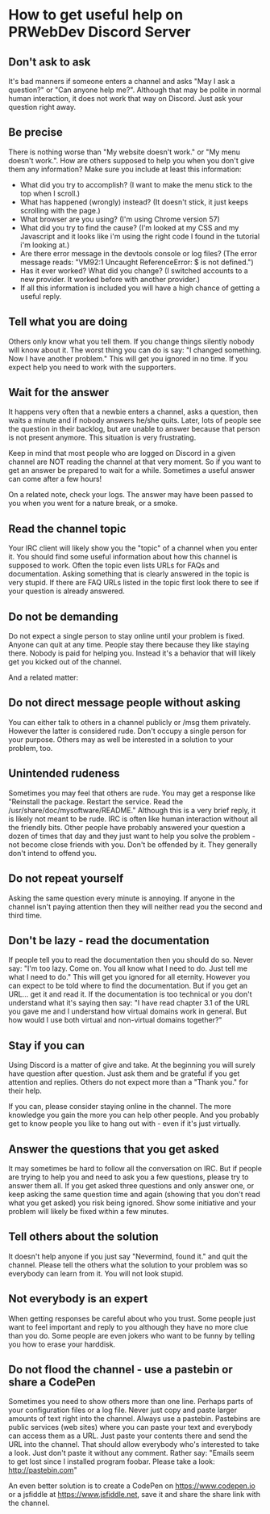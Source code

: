 # How to get useful help on PRWebDev Discord Server

## Don't ask to ask
It's bad manners if someone enters a channel and asks "May I ask a question?" or "Can anyone help me?". Although that may be polite in normal human interaction, it does not work that way on Discord. Just ask your question right away.


## Be precise
There is nothing worse than "My website doesn't work." or "My menu doesn't work.". How are others supposed to help you when you don't give them any information? Make sure you include at least this information:

- What did you try to accomplish? (I want to make the menu stick to the top when I scroll.)
- What has happened (wrongly) instead? (It doesn't stick, it just keeps scrolling with the page.)
- What browser are you using? (I'm using Chrome version 57)
- What did you try to find the cause? (I'm looked at my CSS and my Javascript and it looks like i'm using the right code I found in the tutorial i'm looking at.)
- Are there error message in the devtools console or log files? (The error message reads: "VM92:1 Uncaught ReferenceError: $ is not defined.")
- Has it ever worked? What did you change? (I switched accounts to a new provider. It worked before with another provider.)
- If all this information is included you will have a high chance of getting a useful reply.


## Tell what you are doing
Others only know what you tell them. If you change things silently nobody will know about it. The worst thing you can do is say: "I changed something. Now I have another problem." This will get you ignored in no time. If you expect help you need to work with the supporters.


## Wait for the answer
It happens very often that a newbie enters a channel, asks a question, then waits a minute and if nobody answers he/she quits. Later, lots of people see the question in their backlog, but are unable to answer because that person is not present anymore. This situation is very frustrating.

Keep in mind that most people who are logged on Discord in a given channel are NOT reading the channel at that very moment. So if you want to get an answer be prepared to wait for a while. Sometimes a useful answer can come after a few hours!

On a related note, check your logs. The answer may have been passed to you when you went for a nature break, or a smoke.


## Read the channel topic
Your IRC client will likely show you the "topic" of a channel when you enter it. You should find some useful information about how this channel is supposed to work. Often the topic even lists URLs for FAQs and documentation. Asking something that is clearly answered in the topic is very stupid. If there are FAQ URLs listed in the topic first look there to see if your question is already answered.


## Do not be demanding
Do not expect a single person to stay online until your problem is fixed. Anyone can quit at any time. People stay there because they like staying there. Nobody is paid for helping you. Instead it's a behavior that will likely get you kicked out of the channel.

And a related matter:


## Do not direct message people without asking
You can either talk to others in a channel publicly or /msg them privately. However the latter is considered rude. Don't occupy a single person for your purpose. Others may as well be interested in a solution to your problem, too.


## Unintended rudeness
Sometimes you may feel that others are rude. You may get a response like "Reinstall the package. Restart the service. Read the /usr/share/doc/mysoftware/README." Although this is a very brief reply, it is likely not meant to be rude. IRC is often like human interaction without all the friendly bits. Other people have probably answered your question a dozen of times that day and they just want to help you solve the problem - not become close friends with you. Don't be offended by it. They generally don't intend to offend you.


## Do not repeat yourself
Asking the same question every minute is annoying. If anyone in the channel isn't paying attention then they will neither read you the second and third time. 


## Don't be lazy - read the documentation
If people tell you to read the documentation then you should do so. Never say: "I'm too lazy. Come on. You all know what I need to do. Just tell me what I need to do." This will get you ignored for all eternity. However you can expect to be told where to find the documentation. But if you get an URL... get it and read it. If the documentation is too technical or you don't understand what it's saying then say: "I have read chapter 3.1 of the URL you gave me and I understand how virtual domains work in general. But how would I use both virtual and non-virtual domains together?"


## Stay if you can
Using Discord is a matter of give and take. At the beginning you will surely have question after question. Just ask them and be grateful if you get attention and replies. Others do not expect more than a "Thank you." for their help.

If you can, please consider staying online in the channel. The more knowledge you gain the more you can help other people. And you probably get to know people you like to hang out with - even if it's just virtually.


## Answer the questions that you get asked
It may sometimes be hard to follow all the conversation on IRC. But if people are trying to help you and need to ask you a few questions, please try to answer them all. If you get asked three questions and only answer one, or keep asking the same question time and again (showing that you don't read what you get asked) you risk being ignored. Show some initiative and your problem will likely be fixed within a few minutes.


## Tell others about the solution
It doesn't help anyone if you just say "Nevermind, found it." and quit the channel. Please tell the others what the solution to your problem was so everybody can learn from it. You will not look stupid.


## Not everybody is an expert
When getting responses be careful about who you trust. Some people just want to feel important and reply to you although they have no more clue than you do. Some people are even jokers who want to be funny by telling you how to erase your harddisk.


## Do not flood the channel - use a pastebin or share a CodePen
Sometimes you need to show others more than one line. Perhaps parts of your configuration files or a log file. Never just copy and paste larger amounts of text right into the channel. Always use a pastebin. Pastebins are public services (web sites) where you can paste your text and everybody can access them as a URL. Just paste your contents there and send the URL into the channel. That should allow everybody who's interested to take a look. Just don't paste it without any comment. Rather say: "Emails seem to get lost since I installed program foobar. Please take a look: http://pastebin.com"

An even better solution is to create a CodePen on https://www.codepen.io or a jsfiddle at https://www.jsfiddle.net, save it and share the share link with the channel.
